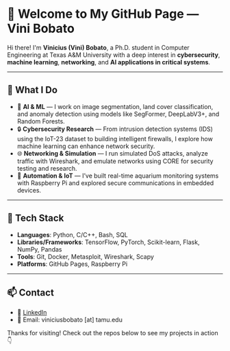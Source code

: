 # 👋 Welcome to My GitHub Page — Vini Bobato

Hi there! I'm **Vinicius (Vini) Bobato**, a Ph.D. student in Computer Engineering at Texas A&M University with a deep interest in **cybersecurity**, **machine learning**, **networking**, and **AI applications in critical systems**.

---

## 🔧 What I Do

- 🧠 **AI & ML** — I work on image segmentation, land cover classification, and anomaly detection using models like SegFormer, DeepLabV3+, and Random Forests.
- 🔒 **Cybersecurity Research** — From intrusion detection systems (IDS) using the IoT-23 dataset to building intelligent firewalls, I explore how machine learning can enhance network security.
- 🌐 **Networking & Simulation** — I run simulated DoS attacks, analyze traffic with Wireshark, and emulate networks using CORE for security testing and research.
- 🤖 **Automation & IoT** — I’ve built real-time aquarium monitoring systems with Raspberry Pi and explored secure communications in embedded devices.

---


## 🚀 Tech Stack

- **Languages**: Python, C/C++, Bash, SQL
- **Libraries/Frameworks**: TensorFlow, PyTorch, Scikit-learn, Flask, NumPy, Pandas
- **Tools**: Git, Docker, Metasploit, Wireshark, Scapy
- **Platforms**: GitHub Pages, Raspberry Pi

---

## 📫 Contact

- 🔗 [LinkedIn](https://www.linkedin.com/in/vmbobato)
- 📧 Email: viniciusbobato [at] tamu.edu

Thanks for visiting! Check out the repos below to see my projects in action 👇
